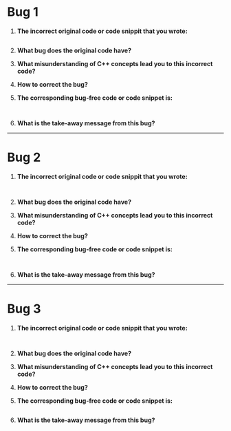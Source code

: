 # Bug 1

1. **The incorrect original code or code snippit that you wrote:**

``` cpp


```

2. **What bug does the original code have?**



3. **What misunderstanding of C++ concepts lead you to this incorrect code?**



4. **How to correct the bug?**



5. **The corresponding bug-free code or code snippet is:**

```


```

6. **What is the take-away message from this bug?**



---

# Bug 2

1. **The incorrect original code or code snippit that you wrote:**

```


```

2. **What bug does the original code have?**



3. **What misunderstanding of C++ concepts lead you to this incorrect code?**



4. **How to correct the bug?**



5. **The corresponding bug-free code or code snippet is:**

```


```

6. **What is the take-away message from this bug?**



---

# Bug 3

1. **The incorrect original code or code snippit that you wrote:**

```


```
2. **What bug does the original code have?**



3. **What misunderstanding of C++ concepts lead you to this incorrect code?**


4. **How to correct the bug?**



5. **The corresponding bug-free code or code snippet is:**

```

```

6. **What is the take-away message from this bug?**

